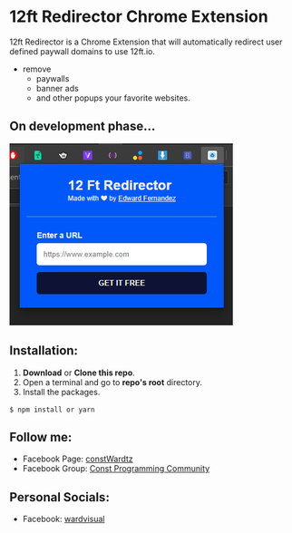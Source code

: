 # 12ft Redirector Chrome Extension

12ft Redirector is a Chrome Extension that will automatically redirect user defined paywall domains to use 12ft.io.

- remove
  - paywalls
  - banner ads
  - and other popups your favorite websites.

## On development phase...

![ScreenShot](./src/images/screenshots/latest.png)

## Installation:

1.  **Download** or **Clone this repo**.
2.  Open a terminal and go to **repo's root** directory.
3.  Install the packages.

```terminal
$ npm install or yarn
```

## Follow me:

- Facebook Page: [constWardtz](https://fb.com/constWardtz)
- Facebook Group: [Const Programming Community](https://fb.com/groups/constprogrammingcommunity)

## Personal Socials:

- Facebook: [wardvisual](https://fb.com/wardvisual)
